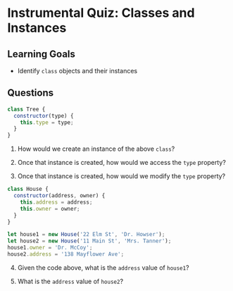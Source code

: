 # Instrumental Quiz: Classes and Instances

## Learning Goals

- Identify `class` objects and their instances

## Questions

```js
class Tree {
  constructor(type) {
    this.type = type;
  }
}
```

1.  How would we create an instance of the above `class`?

2.  Once that instance is created, how would we access the `type` property?

3.  Once that instance is created, how would we modify the `type` property?

```js
class House {
  constructor(address, owner) {
    this.address = address;
    this.owner = owner;
  }
}

let house1 = new House('22 Elm St', 'Dr. Howser');
let house2 = new House('11 Main St', 'Mrs. Tanner');
house1.owner = 'Dr. McCoy';
house2.address = '138 Mayflower Ave';
```

4.  Given the code above, what is the `address` value of `house1`?

5.  What is the `address` value of `house2`?
